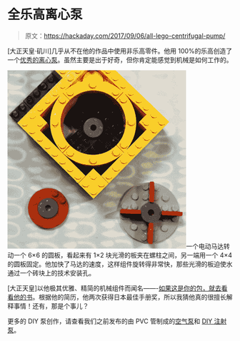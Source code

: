 # 全乐高离心泵

> 原文：<https://hackaday.com/2017/09/06/all-lego-centrifugal-pump/>

[大正天皇·矶川]几乎从不在他的作品中使用非乐高零件。他用 100%的乐高创造了一个[优秀的离心泵](https://www.facebook.com/isogawastudio/videos/10210389314396572/)。虽然主要是出于好奇，但你肯定能感觉到机械是如何工作的。

![](img/c9f573aa35a26857ce962734f121c599.png)一个电动马达转动一个 6×6 的圆板，看起来有 1×2 块光滑的板夹在螺柱之间，另一端用一个 4×4 的圆板固定。他加快了马达的速度，这样组件旋转得非常快，那些光滑的板迫使水通过一个砖块上的技术安装孔。

[大正天皇]以他极其优雅、精简的机械组件而闻名——-[如果这是你的包，就去看看他的书](https://www.nostarch.com/technic_set.htm)。根据他的简历，他两次获得日本最佳手册奖，所以我猜他真的很擅长解释事情！还有，那是个事儿？

更多的 DIY 泵创作，请查看我们之前发布的由 PVC 管制成的[空气泵](https://hackaday.com/2017/04/28/a-home-made-air-pump-from-pvc-pipe/)和 [DIY 注射泵](https://hackaday.com/2017/02/26/diy-syringe-pump-saves-big-bucks-for-hackers-lab/)。